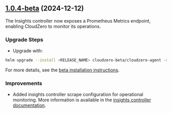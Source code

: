 ## [1.0.4-beta](https://github.com/Cloudzero/cloudzero-agent/compare/v1.0.1-beta...v1.0.4-beta) (2024-12-12)

The Insights controller now exposes a Prometheus Metrics endpoint, enabling CloudZero to monitor its operations.

### Upgrade Steps
* Upgrade with:
```sh
helm upgrade --install <RELEASE_NAME> cloudzero-beta/cloudzero-agent -n <NAMESPACE> --create-namespace -f configuration.example.yaml --version 1.0.4-beta
```
For more details, see the [beta installation instructions](https://github.com/Cloudzero/cloudzero-charts/blob/develop/charts/cloudzero-agent/BETA-INSTALLATION.md).

### Improvements
* Added insights controller scrape configuration for operational monitoring. More information is available in the [insights controller documentation](https://github.com/Cloudzero/cloudzero-insights-controller/blob/develop/docs/statistics.md).
